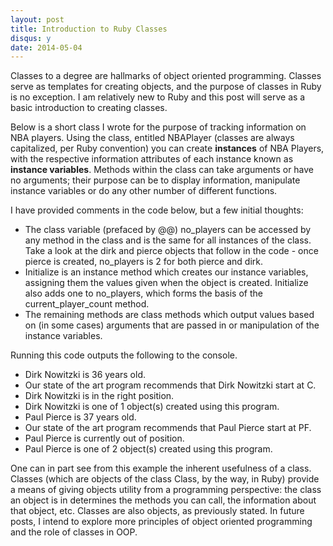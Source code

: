 ```yaml
---
layout: post
title: Introduction to Ruby Classes
disqus: y
date: 2014-05-04 
---
```


<p>Classes to a degree are hallmarks of object oriented programming. Classes serve as templates for creating objects, and the purpose of classes in Ruby is no exception. I am relatively new to Ruby and this post will serve as a basic introduction to creating classes.</p>

<p>Below is a short class I wrote for the purpose of tracking information on NBA players. Using the class, entitled NBAPlayer (classes are always capitalized, per Ruby convention) you can create <b>instances</b> of NBA Players, with the respective information attributes of each instance known as <b>instance variables</b>. Methods within the class can take arguments or have no arguments; their purpose can be to display information, manipulate instance variables or do any other number of different functions.</p>

<p>I have provided comments in the code below, but a few initial thoughts: <p/>

<ul>
<li>The class variable (prefaced by @@) no_players can be accessed by any method in the class and is the same for all instances of the class. Take a look at the dirk and pierce objects that follow in the code - once pierce is created, no_players is 2 for both pierce and dirk.</li>
<li>Initialize is an instance method which creates our instance variables, assigning them the values given when the object is created. Initialize also adds one to no_players, which forms the basis of the current_player_count method.</li>
<li>The remaining methods are class methods which output values based on (in some cases) arguments that are passed in or manipulation of the instance variables.</li>
</ul>

<script src="https://gist.github.com/BenBrostoff/3d6c87563acb45f4bae2.js"></script>

<p>Running this code outputs the following to the console. </p>

<ul>
<li>Dirk Nowitzki is 36 years old.</li> 
<li>Our state of the art program recommends that Dirk Nowitzki start at C.</li> 
<li>Dirk Nowitzki is in the right position.</li>
<li>Dirk Nowitzki is one of 1 object(s) created using this program.</li> 
<li>Paul Pierce is 37 years old.</li> 
<li>Our state of the art program recommends that Paul Pierce start at PF.</li> 
<li>Paul Pierce is currently out of position.</li>
<li>Paul Pierce is one of 2 object(s) created using this program.</li> 
</ul> 

<p>One can in part see from this example the inherent usefulness of a class. Classes (which are objects of the class Class, by the way, in Ruby) provide a means of giving objects utility from a programming perspective: the class an object is in determines the methods you can call, the information about that object, etc. Classes are also objects, as previously stated. In future posts, I intend to explore more principles of object oriented programming and the role of classes in OOP. </p>

